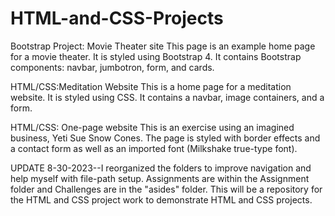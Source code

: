 # HTML-and-CSS-Projects
Bootstrap Project: Movie Theater site
This page is an example home page for a movie theater. It is styled using Bootstrap 4. It contains Bootstrap components: navbar, jumbotron, form, and cards.

HTML/CSS:Meditation Website 
This is a home page for a meditation website. It is styled using CSS. It contains a navbar, image containers, and a form.

HTML/CSS: One-page website
This is an exercise using an imagined business, Yeti Sue Snow Cones. The page is styled with border effects and a contact form as well as an imported font (Milkshake true-type font).

UPDATE 8-30-2023--I reorganized the folders to improve navigation and help myself with file-path setup. Assignments are within the Assignment folder and Challenges are in the "asides" folder.
This will be a repository for the HTML and CSS project work to demonstrate HTML and CSS projects. 
